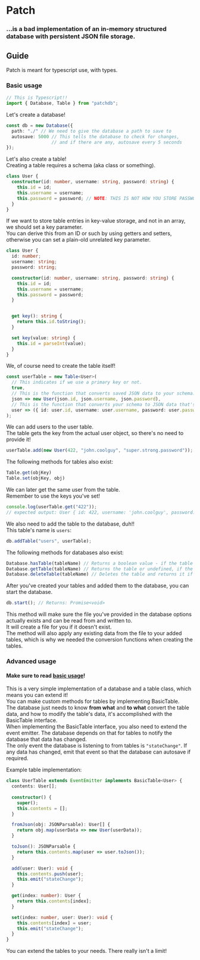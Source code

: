 # Patch
### ...is a bad implementation of an in-memory structured database with persistent JSON file storage.

## Guide

Patch is meant for typescript use, with types.

### Basic usage
```typescript
// This is Typescript!!
import { Database, Table } from "patchdb";
```

Let's create a database!
```typescript
const db = new Database({
  path: "./" // We need to give the database a path to save to
  autosave: 5000 // This tells the database to check for changes,
                 // and if there are any, autosave every 5 seconds
});
```

Let's also create a table!<br>
Creating a table requires a schema (aka class or something).
```typescript
class User {
  constructor(id: number, username: string, password: string) {
    this.id = id;
    this.username = username;
    this.password = password; // NOTE: THIS IS NOT HOW YOU STORE PASSWORDS!
  }
}
```

If we want to store table entries in key-value storage, and not in an array,
we should set a key parameter.<br>
You can derive this from an ID or such by using getters and setters,
otherwise you can set a plain-old unrelated key parameter.
```typescript
class User {
  id: number;
  username: string;
  password: string;

  constructor(id: number, username: string, password: string) {
    this.id = id;
    this.username = username;
    this.password = password;
  }


  get key(): string {
    return this.id.toString();
  }

  set key(value: string) {
    this.id = parseInt(value);
  }
}
```

We, of course need to create the table itself!
```typescript
const userTable = new Table<User>(
  // This indicates if we use a primary key or not.
  true,
  // This is the function that converts saved JSON data to your schema.
  json => new User(json.id, json.username, json.password),
  // This is the function that converts your schema to JSON data that's saved.
  user => ({ id: user.id, username: user.username, password: user.password })
);
```

We can add users to the user table.<br>
The table gets the key from the actual user object, so there's no need to provide it!
```typescript
userTable.add(new User(422, "john.coolguy", "super.strong.password"));
```

The following methods for tables also exist:
```typescript
Table.get(objKey)
Table.set(objKey, obj)
```

We can later get the same user from the table.<br>
Remember to use the keys you've set!
```typescript
console.log(userTable.get("422"));
// expected output: User { id: 422, username: 'john.coolguy', password: 'super.strong.password' }
```

We also need to add the table to the database, duh!!<br>
This table's name is `users`:
```typescript
db.addTable("users", userTable);
```

The following methods for databases also exist:
```typescript
Database.hasTable(tableName) // Returns a boolean value - if the table exists in the database.
Database.getTable(tableName) // Returns the table or undefined, if the table doesn't exist.
Database.deleteTable(tableName) // Deletes the table and returns it if it existed in the first place.
```

After you've created your tables and added them to the database, you can start the database.
```typescript
db.start(); // Returns: Promise<void>
```
This method will make sure the file you've provided in the database options actually exists and can be read from and written to.<br>
It will create a file for you if it doesn't exist.<br>
The method will also apply any existing data from the file to your added tables, which is why we needed the conversion functions when creating the tables.

### Advanced usage

#### Make sure to read [basic usage](#basic-usage)!

This is a very simple implementation of a database and a table class, which means you can extend it!<br>
You can make custom methods for tables by implementing BasicTable.<br>
The database just needs to know **from what** and **to what** convert the table data, and how to modify the table's data, it's accomplished with the BasicTable interface.<br>
When implementing the BasicTable interface, you also need to extend the event emitter. The database depends on that for tables to notify the database that data has changed.<br>
The only event the database is listening to from tables is `"stateChange"`. If any data has changed, emit that event so that the database can autosave if required.<br>

Example table implementation:
```typescript
class UserTable extends EventEmitter implements BasicTable<User> {
  contents: User[];
  
  constructor() {
    super();
    this.contents = [];
  }

  fromJson(obj: JSONParsable): User[] {
    return obj.map(userData => new User(userData));
  }

  toJson(): JSONParsable {
    return this.contents.map(user => user.toJson());
  }

  add(user: User): void {
    this.contents.push(user);
    this.emit("stateChange");
  }

  get(index: number): User {
    return this.contents[index];
  }

  set(index: number, user: User): void {
    this.contents[index] = user;
    this.emit("stateChange");
  }
}
```

You can extend the tables to your needs. There really isn't a limit!